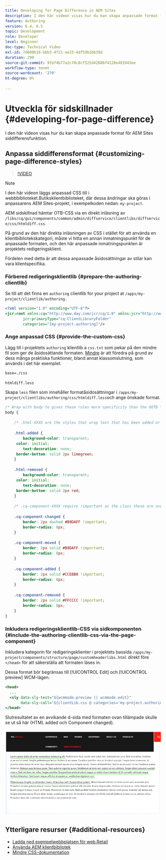 ```yaml
---
title: Developing for Page Difference in AEM Sites
description: I den här videon visas hur du kan skapa anpassade format för AEM Sites siddifferensfunktion.
feature: Authoring
version: 6.4, 6.5
topic: Development
role: Developer
level: Beginner
doc-type: Technical Video
exl-id: 7d600b16-bbb3-4f21-ae33-4df59b1bb39d
duration: 299
source-git-commit: 9fef4b77a2c70c8cf525d42686f4120e481945ee
workflow-type: tm+mt
source-wordcount: '279'
ht-degree: 0%

---
```


# Utveckla för sidskillnader {#developing-for-page-difference}

I den här videon visas hur du kan skapa anpassade format för AEM Sites siddifferensfunktion.

## Anpassa siddifferensformat {#customizing-page-difference-styles}

>[!VIDEO](https://video.tv.adobe.com/v/18871?quality=12&learn=on)

>[!NOTE]
>
>I den här videon läggs anpassad CSS till i webbbiblioteket.Butiksklientbiblioteket, där dessa ändringar ska göras i anpassarens AEM Sites-projekt, i exempelkoden nedan: `my-project`.

AEM sidskillnad hämtar OTB-CSS via en direkt inläsning av `/libs/cq/gui/components/common/admin/diffservice/clientlibs/diffservice/css/htmldiff.css`.

På grund av den här direkta inläsningen av CSS i stället för att använda en klientbibliotekskategori, måste vi hitta en annan inmatningspunkt för de anpassade formaten, och den här anpassade inmatningspunkten är projektets redigeringsklient.

Fördelen med detta är att dessa anpassade åsidosättningar av stilar kan vara klientspecifika.

### Förbered redigeringsklientlib {#prepare-the-authoring-clientlib}

Se till att det finns en `authoring` clientlib for your project at `/apps/my-project/clientlib/authoring.`

```xml
<?xml version="1.0" encoding="UTF-8"?>
<jcr:root xmlns:cq="http://www.day.com/jcr/cq/1.0" xmlns:jcr="http://www.jcp.org/jcr/1.0"
        jcr:primaryType="cq:ClientLibraryFolder"
        categories="[my-project.authoring]"/>
```

### Ange anpassad CSS {#provide-the-custom-css}

Lägg till i projektets `authoring` klientlib a `css.txt` som pekar på den mindre fil som ger de åsidosättande formaten. [Mindre](https://lesscss.org/) är att föredra på grund av dess många praktiska funktioner, bland annat klassomslutning, som används i det här exemplet.

```shell
base=./css

htmldiff.less
```

Skapa `less` filen som innehåller formatåsidosättningar i `/apps/my-project/clientlibs/authoring/css/htmldiff.less`och ange önskade format.

```css
/* Wrap with body to gives these rules more specificity than the OOTB */
body {

    /* .html-XXXX are the styles that wrap text that has been added or removed */

    .html-added {
        background-color: transparent;
     color: initial;
        text-decoration: none;
     border-bottom: solid 2px limegreen;
    }

    .html-removed {
        background-color: transparent;
     color: initial;
        text-decoration: none;
     border-bottom: solid 2px red;
    }

    /* .cq-component-XXXX require !important as the class these are overriding uses it. */

    .cq-component-changed {
        border: 2px dashed #B9DAFF !important;
        border-radius: 8px;
    }
    
    .cq-component-moved {
        border: 2px solid #B9DAFF !important;
        border-radius: 8px;
    }

    .cq-component-added {
        border: 2px solid #CCEBB8 !important;
        border-radius: 8px;
    }

    .cq-component-removed {
        border: 2px solid #FFCCCC !important;
        border-radius: 8px;
    }
}
```

### Inkludera redigeringsklientlib-CSS via sidkomponenten {#include-the-authoring-clientlib-css-via-the-page-component}

Inkludera kategorin för redigeringsklienter i projektets bassida `/apps/my-project/components/structure/page/customheaderlibs.html` direkt före `</head>` för att säkerställa att formaten läses in.

Dessa format bör begränsas till [!UICONTROL Edit] och [!UICONTROL preview] WCM-lägen.

```xml
<head>
  ...
  <sly data-sly-test="${wcmmode.preview || wcmmode.edit}" 
       data-sly-call="${clientLib.css @ categories='my-project.authoring'}"/>
</head>
```

Slutresultatet av en avvikande d-sida med formaten ovan tillämpade skulle se ut så här (HTML added och Component changed).

![Sidskillnad](assets/page-diff.png)

## Ytterligare resurser {#additional-resources}

* [Ladda ned exempelwebbplatsen för web.Retail](https://github.com/Adobe-Marketing-Cloud/aem-sample-we-retail/releases)
* [Använda AEM klientbibliotek](https://helpx.adobe.com/experience-manager/6-5/sites/developing/using/clientlibs.html)
* [Mindre CSS-dokumentation](https://lesscss.org/)
